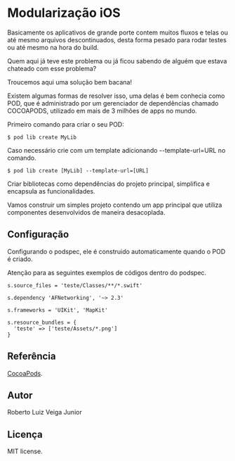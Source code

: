 # Modularização iOS

Basicamente os aplicativos de grande porte contem muitos fluxos e telas ou até mesmo arquivos descontinuados, desta forma pesado para rodar testes ou até mesmo na hora do build.

Quem aqui já teve este problema ou já ficou sabendo de alguém que estava chateado com esse problema?

Troucemos aqui uma solução bem bacana!

Existem algumas formas de resolver isso, uma delas é bem conhecia como POD, que é administrado por um gerenciador de dependências chamado COCOAPODS, utilizado em mais de 3 milhões de apps no mundo. 

Primeiro comando para criar o seu POD:

```
$ pod lib create MyLib
```

Caso necessário crie com um template adicionando --template-url=URL no comando.

```
$ pod lib create [MyLib] --template-url=[URL]
```

Criar bibliotecas como dependências do projeto principal, simplifica e encapsula as funcionalidades. 

Vamos construir um simples projeto contendo um app principal que utiliza componentes desenvolvidos de maneira desacoplada.

## Configuração

Configurando o podspec, ele é construido automaticamente quando o POD é criado.

Atenção para as seguintes exemplos de códigos dentro do podspec.

``` 
s.source_files = 'teste/Classes/**/*.swift' 
```

``` 
s.dependency 'AFNetworking', '~> 2.3' 
```

``` 
s.frameworks = 'UIKit', 'MapKit' 
```

```
s.resource_bundles = {
  'teste' => ['teste/Assets/*.png']
}
```

## Referência

[CocoaPods](https://cocoapods.org). 

## Autor

Roberto Luiz Veiga Junior

## Licença

MIT license.
